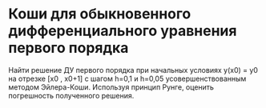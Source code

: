 # Коши для обыкновенного дифференциального уравнения первого порядка

Найти решение ДУ первого порядка при начальных условиях у(х0) = у0  на отрезке [x0 , x0+1] с шагом h=0,1 и h=0,05 усовершенствованным методом Эйлера-Коши. Используя принцип Рунге, оценить погрешность полученного решения.

